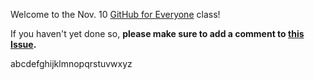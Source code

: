 Welcome to the Nov. 10 [GitHub for Everyone](https://training.github.com/classes/everyone/) class!

If you haven't yet done so, **please make sure to add a comment to [this Issue](https://github.com/githubschool/github-for-everyone/issues/1).**

abcdefghijklmnopqrstuvwxyz

